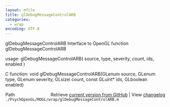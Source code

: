 ```yaml
---
layout: mfile
title: glDebugMessageControlARB
categories:
  - wrap
encoding: UTF-8
---
```


glDebugMessageControlARB  Interface to OpenGL function glDebugMessageControlARB  

usage:  glDebugMessageControlARB( source, type, severity, count, ids, enabled )  

C function:  void glDebugMessageControlARB(GLenum source, GLenum type, GLenum severity, GLsizei count, const GLuint\* ids, GLboolean enabled)  


<div class="code_header" style="text-align:right;">
  <span style="float:left;">Path&nbsp;&nbsp;</span> <span class="counter">Retrieve <a href=
  "https://raw.github.com/Psychtoolbox-3/Psychtoolbox-3/beta/./PsychOpenGL/MOGL/wrap/glDebugMessageControlARB.m">current version from GitHub</a> | View <a href=
  "https://github.com/Psychtoolbox-3/Psychtoolbox-3/commits/beta/./PsychOpenGL/MOGL/wrap/glDebugMessageControlARB.m">changelog</a></span>
</div>
<div class="code">
  <code>./PsychOpenGL/MOGL/wrap/glDebugMessageControlARB.m</code>
</div>
